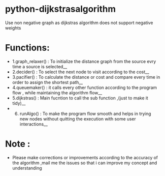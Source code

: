 # python-dijkstrasalgorithm
Use non negative graph as dijkstras algorithm does not support negative weights
# Functions:

- 1.graph_relaxer() : To initialize the distance graph from the source evry time a source is selected__
- 2.decider() : To select the next node to visit according to the cost__
- 3.pacifier() : To calculate the distance or cost and compare every time in order to assign the shortest path__
- 4.queuemaker() : it calls every other function according to the program flow , while maintaining the algorithm flow__
- 5.dijkstras() : Main fucntion to call the sub function ,(just to make it tidy)__
- 6. runAlgo() : To make the program flow smooth and helps in trying new nodes without quitting the execution with some user interactions__

# Note : 
- Please make corrections or improvements according to the accuracy of the algorithm ,mail me the issues so that i can improve my concept and understanding

